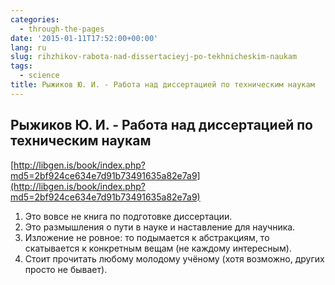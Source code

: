 ```yaml
---
categories:
  - through-the-pages
date: '2015-01-11T17:52:00+00:00'
lang: ru
slug: rihzhikov-rabota-nad-dissertacieyj-po-tekhnicheskim-naukam
tags:
  - science
title: Рыжиков Ю. И. - Работа над диссертацией по техническим наукам
---
```





## Рыжиков Ю. И. - Работа над диссертацией по техническим наукам

[http://libgen.is/book/index.php?md5=2bf924ce634e7d91b73491635a82e7a9](http://libgen.is/book/index.php?md5=2bf924ce634e7d91b73491635a82e7a9)  

1.  Это вовсе не книга по подготовке диссертации.
2.  Это размышления о пути в науке и наставление для научника.
3.  Изложение не ровное: то подымается к абстракциям, то скатывается к конкретным вещам (не каждому интересным).
4.  Стоит прочитать любому молодому учёному (хотя возможно, других просто не бывает).

